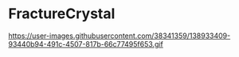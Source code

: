 # FractureCrystal

https://user-images.githubusercontent.com/38341359/138933409-93440b94-491c-4507-817b-66c77495f653.gif

